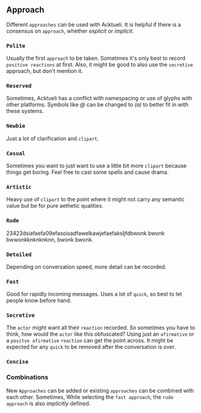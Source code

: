 ## Approach
Different `approaches` can be used with Acktueli.  It is helpful if there is a consensus on `approach`, whether _explicit_ or _implicit_.

### `Polite`
Usually the first `approach` to be taken.  Sometimes it's only best to record `positive reactions` at first.  Also, it might be good to also use the `secretive` approach, but don't mention it.

### `Reserved`
Sometimes, Acktueli has a conflict with namespacing or use of glyphs with other platforms.  Symbols like _@_ can be changed to _(a)_ to better fit in with these systems.

### `Newbie`
Just a lot of clarification and `clipart`.

### `Casual` 
Sometimes you want to just want to use a little bit more `clipart` because things get boring.  Feel free to cast some spells and cause drama.

### `Artistic`
Heavy use of `clipart` to the point where it might not carry any semantic value but be for pure aethetic qualities.

### `Rude`
23423dsiafaefa09efasoisadfawelkawjefaefaksljfdbwonk bwonk bwwonkknknknknn, bwonk bwonk.

### `Detailed`
Depending on conversation speed, more detail can be recorded.  

### `Fast`
Good for rapidly incoming messages.  Uses a lot of `quick`, so best to let people know before hand.

### `Secretive`
The `actor` might want all their `reaction` recorded.  So sometimes you have to think, how would the `actor` like this obfuscated?  Using just an `afirmative` or a `positve afirmative` `reaction` can get the point across.  It might be expected for any `quick` to be removed after the conversation is over.

### `Concise`

### Combinations
New `Approaches` can be added or existing `approaches` can be combined with each other.  Sometimes, While selecting the `fast approach`,  the `rude approach` is also _implicitly_ defined.